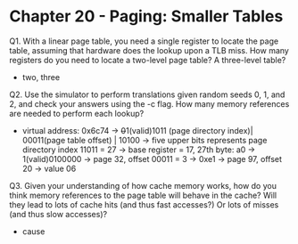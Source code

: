 # Chapter 20 - Paging: Smaller Tables

Q1. With a linear page table, you need a single register to locate the page table, assuming that hardware does the lookup upon a TLB miss. How many registers do you need to locate a two-level page table? A three-level table?

- two, three

Q2. Use the simulator to perform translations given random seeds 0, 1, and 2, and check your answers using the -c flag. How many memory references are needed to perform each lookup?

- virtual address: 0x6c74 → ~~0~~1(valid)1011 (page directory index)| 00011(page table offset) | 10100 → five upper bits represents page directory index 11011 = 27  → base register = 17, 27th byte: a0 → 1(valid)0100000 → page 32, offset 00011 = 3 → 0xe1 → page 97, offset 20 → value 06

Q3. Given your understanding of how cache memory works, how do you think memory references to the page table will behave in the cache? Will they lead to lots of cache hits (and thus fast accesses?) Or lots of misses (and thus slow accesses)?

- cause